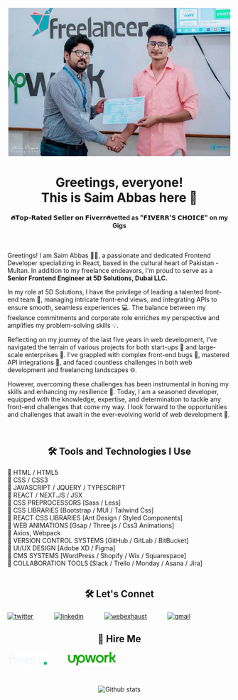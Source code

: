 <p align="center">
  <img src="erozgar-img.jpg" alt="Intro Gif" width="500" />
</p>
<h1 align="center">Greetings, everyone! <br /> This is Saim Abbas here 👋</h1>
<h4 align="center">
🔥𝗧𝗼𝗽-𝗥𝗮𝘁𝗲𝗱 𝗦𝗲𝗹𝗹𝗲𝗿 𝗼𝗻 𝗙𝗶𝘃𝗲𝗿𝗿🔥vetted as "𝗙𝗜𝗩𝗘𝗥𝗥'𝗦 𝗖𝗛𝗢𝗜𝗖𝗘" on my Gigs
</h4>
<br />

Greetings! I am Saim Abbas 🙋‍♂️, a passionate and dedicated Frontend Developer specializing in React, based in the cultural heart of Pakistan - Multan. In addition to my freelance endeavors, I'm proud to serve as a **Senior Frontend Engineer at 5D Solutions, Dubai LLC.**

In my role at 5D Solutions, I have the privilege of leading a talented front-end team 👥, managing intricate front-end views, and integrating APIs to ensure smooth, seamless experiences 💻. The balance between my freelance commitments and corporate role enriches my perspective and amplifies my problem-solving skills 💡.

Reflecting on my journey of the last five years in web development, I've navigated the terrain of various projects for both start-ups 🚀 and large-scale enterprises 🏢. I've grappled with complex front-end bugs 🐞, mastered API integrations 🧩, and faced countless challenges in both web development and freelancing landscapes 🌐.

However, overcoming these challenges has been instrumental in honing my skills and enhancing my resilience 💪. Today, I am a seasoned developer, equipped with the knowledge, expertise, and determination to tackle any front-end challenges that come my way. I look forward to the opportunities and challenges that await in the ever-evolving world of web development 🌱.

<br />
<h2 align="center">🛠 Tools and Technologies I Use</h2>  
🔷 HTML / HTML5 <br />
🔷 CSS / CSS3 <br />
🔷 JAVASCRIPT / JQUERY / TYPESCRIPT <br />
🔷 REACT / NEXT.JS / JSX <br />
🔷 CSS PREPROCESSORS [Sass / Less] <br />
🔷 CSS LIBRARIES [Bootstrap / MUI / Tailwind Css] <br />
🔷 REACT CSS LIBRARIES [Ant Design / Styled Components] <br />
🔷 WEB ANIMATIONS [Gsap / Three.js / Css3 Animations] <br />
🔷 Axios, Webpack <br />
🔷 VERSION CONTROL SYSTEMS [GitHub / GitLab / BitBucket] <br />
🔷 UI/UX DESIGN [Adobe XD / Figma] <br />
🔷 CMS SYSTEMS [WordPress / Shopify / Wix / Squarespace] <br />
🔷 COLLABORATION TOOLS [Slack / Trello / Monday / Asana / Jira] <br />

<br />
<h2 align="center">🛠 Let's Connet</h2>
<a href="https://twitter.com/SaimInSpace" target="blank"><img align="center" alt="twitter" src="https://cdn-icons-png.flaticon.com/512/3670/3670211.png" height="40" /></a>
ㅤㅤㅤ
<a href="https://www.linkedin.com/in/saimabbas" target="blank"><img align="center" src="https://cdn-icons-png.flaticon.com/512/3536/3536505.png" alt="linkedin" height="40" /></a>
ㅤㅤㅤ
<a href="https://www.webexhaust.com" target="blank"><img align="center" src="https://cdn-icons-png.flaticon.com/512/1927/1927746.png" alt="webexhaust" height="45" /></a>
ㅤㅤㅤ
<a href="mailto:webexhaust@gmail.com" target="blank"><img align="center" src="https://cdn-icons-png.flaticon.com/512/552/552486.png" alt="gmail" height="45" /></a>
<br />
<h2 align="center">💼 Hire Me</h2>

<a href="https://www.fiverr.com/webexhaust" target="blank"><img align="center" src="fiverr.svg" alt="fiverr" height="27" /></a>
ㅤㅤㅤ
<a href="https://www.upwork.com/freelancers/~0121ee63d18e06bd50" target="blank"><img align="center" src="upwork.svg" alt="upwork" height="30" /></a>

<br />

<p align="center">
<img src="https://github-readme-streak-stats.herokuapp.com?user=saimabbas&theme=transparent&hide_border=true&type=svg" alt="Github stats" />  
</p>






<!--
**saimabbas/saimabbas** is a ✨ _special_ ✨ repository because its `README.md` (this file) appears on your GitHub profile.

Here are some ideas to get you started:

- 🔭 I’m currently working on ...
- 🌱 I’m currently learning ...
- 👯 I’m looking to collaborate on ...
- 🤔 I’m looking for help with ...
- 💬 Ask me about ...
- 📫 How to reach me: ...
- 😄 Pronouns: ...
- ⚡ Fun fact: ...
-->
